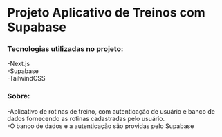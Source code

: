 # Projeto Aplicativo de Treinos com Supabase

### Tecnologias utilizadas no projeto:  
-Next.js  
-Supabase  
-TailwindCSS  

### Sobre:   
-Aplicativo de rotinas de treino, com autenticação de usuário e banco de dados fornecendo as rotinas cadastradas pelo usuário.   
-O banco de dados e a autenticação são providas pelo Supabase  
